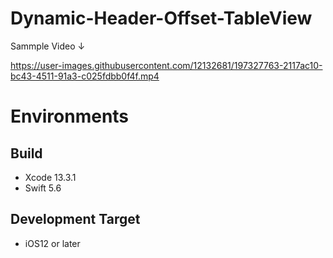 # Dynamic-Header-Offset-TableView
Sammple Video ↓

https://user-images.githubusercontent.com/12132681/197327763-2117ac10-bc43-4511-91a3-c025fdbb0f4f.mp4

# Environments

## Build 
- Xcode 13.3.1
- Swift 5.6

## Development Target
- iOS12 or later


